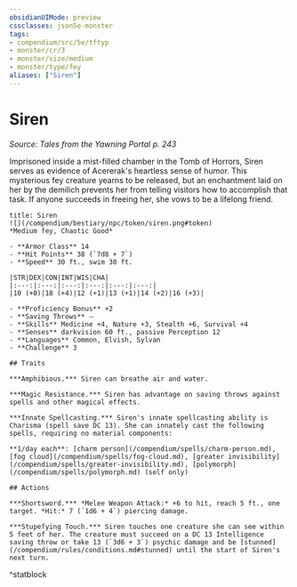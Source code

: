 ```yaml
---
obsidianUIMode: preview
cssclasses: json5e-monster
tags:
- compendium/src/5e/tftyp
- monster/cr/3
- monster/size/medium
- monster/type/fey
aliases: ["Siren"]
---
```

# Siren
*Source: Tales from the Yawning Portal p. 243*  

Imprisoned inside a mist-filled chamber in the Tomb of Horrors, Siren serves as evidence of Acererak's heartless sense of humor. This mysterious fey creature yearns to be released, but an enchantment laid on her by the demilich prevents her from telling visitors how to accomplish that task. If anyone succeeds in freeing her, she vows to be a lifelong friend.

```ad-statblock
title: Siren
![](/compendium/bestiary/npc/token/siren.png#token)
*Medium fey, Chaotic Good*

- **Armor Class** 14 
- **Hit Points** 38 (`7d8 + 7`)
- **Speed** 30 ft., swim 30 ft.

|STR|DEX|CON|INT|WIS|CHA|
|:---:|:---:|:---:|:---:|:---:|:---:|
|10 (+0)|18 (+4)|12 (+1)|13 (+1)|14 (+2)|16 (+3)|

- **Proficiency Bonus** +2
- **Saving Throws** ⏤
- **Skills** Medicine +4, Nature +3, Stealth +6, Survival +4
- **Senses** darkvision 60 ft., passive Perception 12
- **Languages** Common, Elvish, Sylvan
- **Challenge** 3

## Traits

***Amphibious.*** Siren can breathe air and water.

***Magic Resistance.*** Siren has advantage on saving throws against spells and other magical effects.

***Innate Spellcasting.*** Siren's innate spellcasting ability is Charisma (spell save DC 13). She can innately cast the following spells, requiring no material components:

**1/day each**: [charm person](/compendium/spells/charm-person.md), [fog cloud](/compendium/spells/fog-cloud.md), [greater invisibility](/compendium/spells/greater-invisibility.md), [polymorph](/compendium/spells/polymorph.md) (self only)

## Actions

***Shortsword.*** *Melee Weapon Attack:* +6 to hit, reach 5 ft., one target. *Hit:* 7 (`1d6 + 4`) piercing damage.

***Stupefying Touch.*** Siren touches one creature she can see within 5 feet of her. The creature must succeed on a DC 13 Intelligence saving throw or take 13 (`3d6 + 3`) psychic damage and be [stunned](/compendium/rules/conditions.md#stunned) until the start of Siren's next turn.
```
^statblock